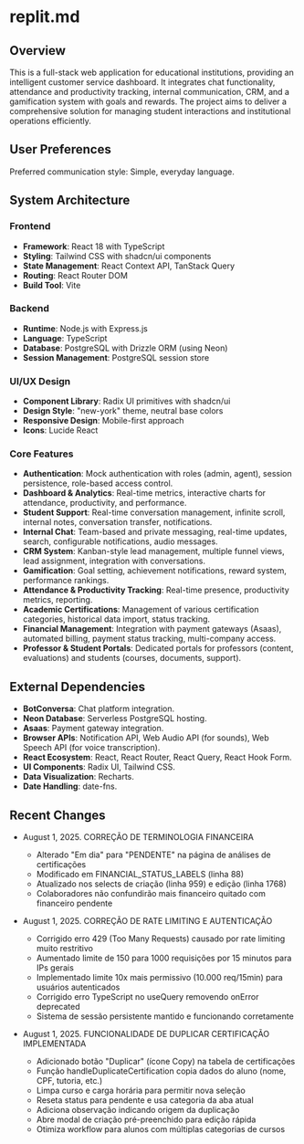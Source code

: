 # replit.md

## Overview

This is a full-stack web application for educational institutions, providing an intelligent customer service dashboard. It integrates chat functionality, attendance and productivity tracking, internal communication, CRM, and a gamification system with goals and rewards. The project aims to deliver a comprehensive solution for managing student interactions and institutional operations efficiently.

## User Preferences

Preferred communication style: Simple, everyday language.

## System Architecture

### Frontend
- **Framework**: React 18 with TypeScript
- **Styling**: Tailwind CSS with shadcn/ui components
- **State Management**: React Context API, TanStack Query
- **Routing**: React Router DOM
- **Build Tool**: Vite

### Backend
- **Runtime**: Node.js with Express.js
- **Language**: TypeScript
- **Database**: PostgreSQL with Drizzle ORM (using Neon)
- **Session Management**: PostgreSQL session store

### UI/UX Design
- **Component Library**: Radix UI primitives with shadcn/ui
- **Design Style**: "new-york" theme, neutral base colors
- **Responsive Design**: Mobile-first approach
- **Icons**: Lucide React

### Core Features
- **Authentication**: Mock authentication with roles (admin, agent), session persistence, role-based access control.
- **Dashboard & Analytics**: Real-time metrics, interactive charts for attendance, productivity, and performance.
- **Student Support**: Real-time conversation management, infinite scroll, internal notes, conversation transfer, notifications.
- **Internal Chat**: Team-based and private messaging, real-time updates, search, configurable notifications, audio messages.
- **CRM System**: Kanban-style lead management, multiple funnel views, lead assignment, integration with conversations.
- **Gamification**: Goal setting, achievement notifications, reward system, performance rankings.
- **Attendance & Productivity Tracking**: Real-time presence, productivity metrics, reporting.
- **Academic Certifications**: Management of various certification categories, historical data import, status tracking.
- **Financial Management**: Integration with payment gateways (Asaas), automated billing, payment status tracking, multi-company access.
- **Professor & Student Portals**: Dedicated portals for professors (content, evaluations) and students (courses, documents, support).

## External Dependencies

- **BotConversa**: Chat platform integration.
- **Neon Database**: Serverless PostgreSQL hosting.
- **Asaas**: Payment gateway integration.
- **Browser APIs**: Notification API, Web Audio API (for sounds), Web Speech API (for voice transcription).
- **React Ecosystem**: React, React Router, React Query, React Hook Form.
- **UI Components**: Radix UI, Tailwind CSS.
- **Data Visualization**: Recharts.
- **Date Handling**: date-fns.

## Recent Changes

- August 1, 2025. CORREÇÃO DE TERMINOLOGIA FINANCEIRA
  * Alterado "Em dia" para "PENDENTE" na página de análises de certificações
  * Modificado em FINANCIAL_STATUS_LABELS (linha 88) 
  * Atualizado nos selects de criação (linha 959) e edição (linha 1768)
  * Colaboradores não confundirão mais financeiro quitado com financeiro pendente

- August 1, 2025. CORREÇÃO DE RATE LIMITING E AUTENTICAÇÃO
  * Corrigido erro 429 (Too Many Requests) causado por rate limiting muito restritivo
  * Aumentado limite de 150 para 1000 requisições por 15 minutos para IPs gerais
  * Implementado limite 10x mais permissivo (10.000 req/15min) para usuários autenticados
  * Corrigido erro TypeScript no useQuery removendo onError deprecated
  * Sistema de sessão persistente mantido e funcionando corretamente

- August 1, 2025. FUNCIONALIDADE DE DUPLICAR CERTIFICAÇÃO IMPLEMENTADA
  * Adicionado botão "Duplicar" (ícone Copy) na tabela de certificações
  * Função handleDuplicateCertification copia dados do aluno (nome, CPF, tutoria, etc.)
  * Limpa curso e carga horária para permitir nova seleção
  * Reseta status para pendente e usa categoria da aba atual
  * Adiciona observação indicando origem da duplicação
  * Abre modal de criação pré-preenchido para edição rápida
  * Otimiza workflow para alunos com múltiplas categorias de cursos
